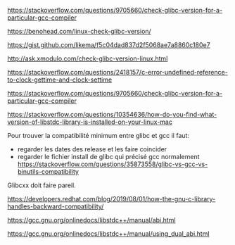 https://stackoverflow.com/questions/9705660/check-glibc-version-for-a-particular-gcc-compiler

https://benohead.com/linux-check-glibc-version/

https://gist.github.com/likema/f5c04dad837d2f5068ae7a8860c180e7

http://ask.xmodulo.com/check-glibc-version-linux.html

https://stackoverflow.com/questions/2418157/c-error-undefined-reference-to-clock-gettime-and-clock-settime

https://stackoverflow.com/questions/9705660/check-glibc-version-for-a-particular-gcc-compiler

https://stackoverflow.com/questions/10354636/how-do-you-find-what-version-of-libstdc-library-is-installed-on-your-linux-mac

Pour trouver la compatibilité minimum entre glibc et gcc il faut:
- regarder les dates des release et les faire coincider
- regarder le fichier install de glibc qui précisé gcc normalement https://stackoverflow.com/questions/35873558/glibc-vs-gcc-vs-binutils-compatibility

Glibcxx doit faire pareil.


https://developers.redhat.com/blog/2019/08/01/how-the-gnu-c-library-handles-backward-compatibility/

https://gcc.gnu.org/onlinedocs/libstdc++/manual/abi.html

https://gcc.gnu.org/onlinedocs/libstdc++/manual/using_dual_abi.html
